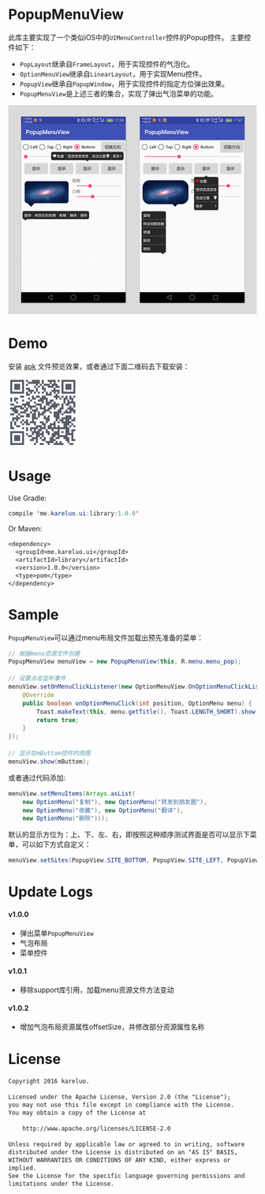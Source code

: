 # PopupMenuView
此库主要实现了一个类似iOS中的`UIMenuController`控件的Popup控件。
主要控件如下：

- `PopLayout`继承自`FrameLayout`，用于实现控件的气泡化。
- `OptionMenuView`继承自`LinearLayout`，用于实现Menu控件。
- `PopupView`继承自`PopupWindow`，用于实现控件的指定方位弹出效果。
- `PopupMenuView`是上述三者的集合，实现了弹出气泡菜单的功能。

![预览图片](/screenshot/preview_image.png)

# Demo
安装 [apk](https://www.pgyer.com/menu) 文件预览效果，或者通过下面二维码去下载安装：

![DEMO下载二维码](/screenshot/code.png)

# Usage

Use Gradle:
``` java
compile 'me.kareluo.ui:library:1.0.0'
```

Or Maven:
``` maven
<dependency>
  <groupId>me.kareluo.ui</groupId>
  <artifactId>library</artifactId>
  <version>1.0.0</version>
  <type>pom</type>
</dependency>
```

# Sample

`PopupMenuView`可以通过menu布局文件加载出预先准备的菜单：

``` java
// 根据menu资源文件创建
PopupMenuView menuView = new PopupMenuView(this, R.menu.menu_pop);

// 设置点击监听事件
menuView.setOnMenuClickListener(new OptionMenuView.OnOptionMenuClickListener() {
    @Override
    public boolean onOptionMenuClick(int position, OptionMenu menu) {
        Toast.makeText(this, menu.getTitle(), Toast.LENGTH_SHORT).show();
        return true;
    }
});

// 显示在mButtom控件的周围
menuView.show(mButtom);
```

或者通过代码添加:

``` java
menuView.setMenuItems(Arrays.asList(
    new OptionMenu("复制"), new OptionMenu("转发到朋友圈"),
    new OptionMenu("收藏"), new OptionMenu("翻译"),
    new OptionMenu("删除")));
```

默认的显示方位为：上、下、左、右，即按照这种顺序测试界面是否可以显示下菜单，可以如下方式自定义：

``` java
menuView.setSites(PopupView.SITE_BOTTOM, PopupView.SITE_LEFT, PopupView.SITE_TOP, PopupView.SITE_RIGHT);
```

# Update Logs

#### v1.0.0
- 弹出菜单`PopupMenuView`
- 气泡布局
- 菜单控件

#### v1.0.1
- 移除support库引用，加载menu资源文件方法变动

#### v1.0.2
- 增加气泡布局资源属性offsetSize，并修改部分资源属性名称

# License
``` license
Copyright 2016 kareluo.

Licensed under the Apache License, Version 2.0 (the "License");
you may not use this file except in compliance with the License.
You may obtain a copy of the License at

    http://www.apache.org/licenses/LICENSE-2.0

Unless required by applicable law or agreed to in writing, software
distributed under the License is distributed on an "AS IS" BASIS,
WITHOUT WARRANTIES OR CONDITIONS OF ANY KIND, either express or implied.
See the License for the specific language governing permissions and
limitations under the License.
```